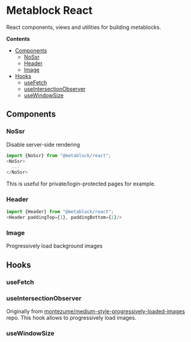 # Metablock React

React components, views and utilities for building metablocks.

<!-- START doctoc generated TOC please keep comment here to allow auto update -->
<!-- DON'T EDIT THIS SECTION, INSTEAD RE-RUN doctoc TO UPDATE -->
**Contents**

- [Components](#components)
  - [NoSsr](#nossr)
  - [Header](#header)
  - [Image](#image)
- [Hooks](#hooks)
  - [useFetch](#usefetch)
  - [useIntersectionObserver](#useintersectionobserver)
  - [useWindowSize](#usewindowsize)

<!-- END doctoc generated TOC please keep comment here to allow auto update -->

## Components

### NoSsr

Disable server-side rendering
```js
import {NoSsr} from "@metablock/react";
<NoSsr>
  ...
</NoSsr>
```
This is useful for private/login-protected pages for example.

### Header

```js
import {Header} from "@metablock/react";
<Header paddingTop={1}, paddingBottom={1}/>
```

### Image

Progressively load background images

## Hooks

### useFetch

### useIntersectionObserver

Originally from [montezume/medium-style-progressively-loaded-images](https://github.com/montezume/medium-style-progressively-loaded-images) repo.
This hook allows to progressively load images.

### useWindowSize
